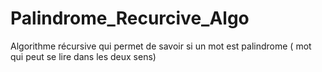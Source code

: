 # Palindrome_Recurcive_Algo
Algorithme récursive qui permet de savoir si un mot est palindrome ( mot qui peut se lire dans les deux sens) 
